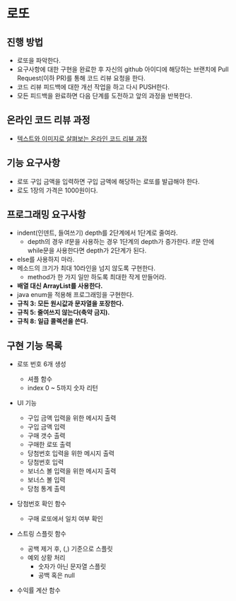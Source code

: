# 로또
## 진행 방법
* 로또을 파악한다.
* 요구사항에 대한 구현을 완료한 후 자신의 github 아이디에 해당하는 브랜치에 Pull Request(이하 PR)를 통해 코드 리뷰 요청을 한다.
* 코드 리뷰 피드백에 대한 개선 작업을 하고 다시 PUSH한다.
* 모든 피드백을 완료하면 다음 단계를 도전하고 앞의 과정을 반복한다.

## 온라인 코드 리뷰 과정
* [텍스트와 이미지로 살펴보는 온라인 코드 리뷰 과정](https://github.com/next-step/nextstep-docs/tree/master/codereview)

## 기능 요구사항
* 로또 구입 금액을 입력하면 구입 금액에 해당하는 로또를 발급해야 한다.
* 로도 1장의 가격은 1000원이다.

## 프로그래밍 요구사항
* indent(인덴트, 들여쓰기) depth를 2단계에서 1단계로 줄여라.
  * depth의 경우 if문을 사용하는 경우 1단계의 depth가 증가한다. if문 안에 while문을 사용한다면 depth가 2단계가 된다.
* else를 사용하지 마라.
* 메소드의 크기가 최대 10라인을 넘지 않도록 구현한다.
  * method가 한 가지 일만 하도록 최대한 작게 만들어라.
* **배열 대신 ArrayList를 사용한다.**
* java enum을 적용해 프로그래밍을 구현한다.
* **규칙 3: 모든 원시값과 문자열을 포장한다.**
* **규칙 5: 줄여쓰지 않는다(축약 금지).**
* **규칙 8: 일급 콜렉션을 쓴다.**


## 구현 기능 목록
* 로또 번호 6개 생성
  * 셔플 함수
  * index 0 ~ 5까지 숫자 리턴

* UI 기능
  * 구입 금액 입력을 위한 메시지 출력
  * 구입 금액 입력
  * 구매 갯수 출력
  * 구매한 로또 출력  
  * 당첨번호 입력을 위한 메시지 출력
  * 당첨번호 입력
  * 보너스 볼 입력을 위한 메시지 출력
  * 보너스 볼 입력
  * 당첨 통계 출력

* 당첨번호 확인 함수
  * 구매 로또에서 일치 여부 확인

* 스트링 스플릿 함수
  * 공백 제거 후, (,) 기준으로 스플릿
  * 예외 상황 처리
    * 숫자가 아닌 문자열 스플릿
    * 공백 혹은 null

* 수익률 계산 함수
